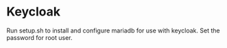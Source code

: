 # Keycloak

Run setup.sh to install and configure mariadb for use with keycloak. Set the password for root user.
